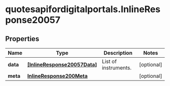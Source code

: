 # quotesapifordigitalportals.InlineResponse20057

## Properties

Name | Type | Description | Notes
------------ | ------------- | ------------- | -------------
**data** | [**[InlineResponse20057Data]**](InlineResponse20057Data.md) | List of instruments. | [optional] 
**meta** | [**InlineResponse200Meta**](InlineResponse200Meta.md) |  | [optional] 


